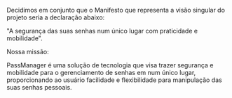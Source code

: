 Decidimos em conjunto que o Manifesto que representa a visão singular do projeto seria a declaração abaixo:

"A segurança das suas senhas num único lugar com praticidade e mobilidade".

Nossa missão:

PassManager é uma solução de tecnologia que visa trazer segurança e mobilidade para o gerenciamento de senhas em num único lugar, proporcionando ao usuário facilidade e flexibilidade para manipulação das suas senhas pessoais.



